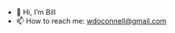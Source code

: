 - 👋 Hi, I’m Bill
- 📫 How to reach me: wdoconnell@gmail.com

<!---
wdoconnell/wdoconnell is a ✨ special ✨ repository because its `README.md` (this file) appears on your GitHub profile.
You can click the Preview link to take a look at your changes.
--->
